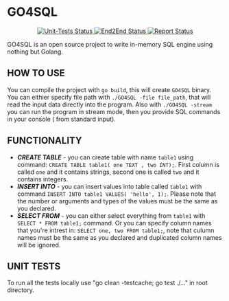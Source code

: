 # GO4SQL

<p align="center">
<a href="https://github.com/LissaGreense/GO4SQL/actions">
<img alt="Unit-Tests Status" src="https://github.com/LissaGreense/GO4SQL/workflows/unit-tests/badge.svg?branch=main"/>
</a>

<a href="https://github.com/LissaGreense/GO4SQL/actions">
<img alt="End2End Status" src="https://github.com/LissaGreense/GO4SQL/workflows/end2end-tests/badge.svg?branch=main"/>
</a>

<a href="https://goreportcard.com/report/github.com/LissaGreense/GO4SQL">
<img alt="Report Status" src="https://goreportcard.com/badge/github.com/LissaGreense/GO4SQL"/>
</a>
</p>

GO4SQL is an open source project to write in-memory SQL engine using nothing but Golang.

## HOW TO USE

You can compile the project with ``go build``, this will create ``GO4SQL`` binary.
You can eithier specify file path with ``./GO4SQL -file file_path``, that will read the input data directly into the
program.
Also with ``./GO4SQL -stream`` you can run the program in stream mode, then you provide SQL commands in your console (
from standard input).

## FUNCTIONALITY

* ***CREATE TABLE*** - you can create table with name ``table1`` using
  command: ``CREATE TABLE table1( one TEXT , two INT);``. First column is called ``one`` and it contains strings, second
  one is called ``two`` and it contains integers.
* ***INSERT INTO*** - you can insert values into table called ``table1`` with
  command ``INSERT INTO table1 VALUES( 'hello', 1);``. Please note that the number or arguments and types of the values
  must be the same as you declared.
* ***SELECT FROM*** - you can either select everything from  ``table1`` with ``SELECT * FROM table1;`` command. Or you
  can specify column names that you're intrest in: ``SELECT one, two FROM table1;``, note that culumn names must be the
  same as you declared and duplicated column names will be ignored.

## UNIT TESTS

To run all the tests locally use "go clean -testcache; go test ./..." in root directory.
